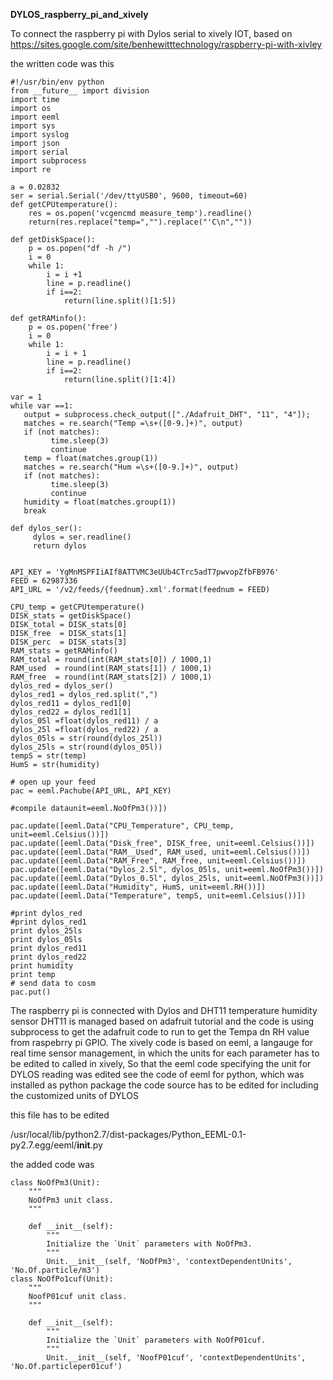 **DYLOS_raspberry_pi_and_xively**

To connect the raspberry pi with Dylos serial to xively IOT, based on
https://sites.google.com/site/benhewitttechnology/raspberry-pi-with-xivley

the written code was this

```
#!/usr/bin/env python
from __future__ import division
import time
import os
import eeml
import sys
import syslog
import json
import serial
import subprocess
import re

a = 0.02832
ser = serial.Serial('/dev/ttyUSB0', 9600, timeout=60)
def getCPUtemperature():
    res = os.popen('vcgencmd measure_temp').readline()
    return(res.replace("temp=","").replace("'C\n",""))

def getDiskSpace():
    p = os.popen("df -h /")
    i = 0
    while 1:
        i = i +1
        line = p.readline()
        if i==2:
            return(line.split()[1:5])

def getRAMinfo():
    p = os.popen('free')
    i = 0
    while 1:
        i = i + 1
        line = p.readline()
        if i==2:
            return(line.split()[1:4])

var = 1
while var ==1:
   output = subprocess.check_output(["./Adafruit_DHT", "11", "4"]);
   matches = re.search("Temp =\s+([0-9.]+)", output)
   if (not matches):
         time.sleep(3)
         continue
   temp = float(matches.group(1))
   matches = re.search("Hum =\s+([0-9.]+)", output)
   if (not matches):
         time.sleep(3)
         continue
   humidity = float(matches.group(1))
   break  

def dylos_ser():
     dylos = ser.readline() 
     return dylos


API_KEY = 'YgMnMSPFIiAIf8ATTVMC3eUUb4CTrc5adT7pwvopZfbFB976'
FEED = 62987336
API_URL = '/v2/feeds/{feednum}.xml'.format(feednum = FEED)

CPU_temp = getCPUtemperature()
DISK_stats = getDiskSpace()
DISK_total = DISK_stats[0]
DISK_free  = DISK_stats[1]
DISK_perc  = DISK_stats[3]
RAM_stats = getRAMinfo()
RAM_total = round(int(RAM_stats[0]) / 1000,1)
RAM_used  = round(int(RAM_stats[1]) / 1000,1)
RAM_free  = round(int(RAM_stats[2]) / 1000,1)
dylos_red = dylos_ser()
dylos_red1 = dylos_red.split(",")
dylos_red11 = dylos_red1[0]
dylos_red22 = dylos_red1[1]
dylos_05l =float(dylos_red11) / a
dylos_25l =float(dylos_red22) / a
dylos_05ls = str(round(dylos_25l))
dylos_25ls = str(round(dylos_05l))
tempS = str(temp)
HumS = str(humidity)

# open up your feed
pac = eeml.Pachube(API_URL, API_KEY)

#compile dataunit=eeml.NoOfPm3())])

pac.update([eeml.Data("CPU_Temperature", CPU_temp, unit=eeml.Celsius())])
pac.update([eeml.Data("Disk_free", DISK_free, unit=eeml.Celsius())])
pac.update([eeml.Data("RAM__Used", RAM_used, unit=eeml.Celsius())])
pac.update([eeml.Data("RAM_Free", RAM_free, unit=eeml.Celsius())])
pac.update([eeml.Data("Dylos_2.5l", dylos_05ls, unit=eeml.NoOfPm3())])
pac.update([eeml.Data("Dylos_0.5l", dylos_25ls, unit=eeml.NoOfPm3())])
pac.update([eeml.Data("Humidity", HumS, unit=eeml.RH())])
pac.update([eeml.Data("Temperature", tempS, unit=eeml.Celsius())])

#print dylos_red
#print dylos_red1
print dylos_25ls
print dylos_05ls
print dylos_red11
print dylos_red22
print humidity
print temp
# send data to cosm
pac.put()
```

The raspberry pi is connected with Dylos and DHT11 temperature humidity sensor
DHT11 is managed based on adafruit tutorial and the code is using subprocess to get the adafruit code to run to get the Tempa dn RH value from raspebrry pi GPIO.
The xively code is based on eeml, a langauge for real time sensor management, in which the units for each parameter has to be edited to called in xively, So that the eeml code specifying the unit for DYLOS reading was edited
see the code of eeml for python, which was installed as python package the code source has to be edited for including the customized units of DYLOS

this file has to be edited

/usr/local/lib/python2.7/dist-packages/Python_EEML-0.1-py2.7.egg/eeml/__init__.py


the added code was

```
class NoOfPm3(Unit):
    """
    NoOfPm3 unit class.
    """

    def __init__(self):
        """
        Initialize the `Unit` parameters with NoOfPm3.
        """
        Unit.__init__(self, 'NoOfPm3', 'contextDependentUnits', 'No.Of.particle/m3')
class NoOfPo1cuf(Unit):
    """
    NoofP01cuf unit class.
    """

    def __init__(self):
        """
        Initialize the `Unit` parameters with NoOfP01cuf.
        """
        Unit.__init__(self, 'NoofP01cuf', 'contextDependentUnits', 'No.Of.particleper01cuf')

```